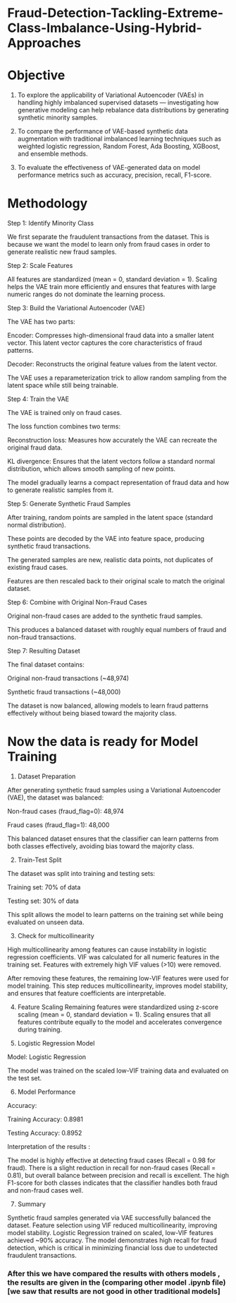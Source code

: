 # Fraud-Detection-Tackling-Extreme-Class-Imbalance-Using-Hybrid-Approaches

# Objective
1.	To explore the applicability of Variational Autoencoder (VAEs) in handling highly imbalanced supervised datasets — investigating how generative modeling can help rebalance data distributions by generating synthetic minority samples.

2.	To compare the performance of VAE-based synthetic data augmentation with traditional imbalanced learning techniques such as weighted logistic regression, Random Forest, Ada Boosting, XGBoost, and ensemble methods.

3.	To evaluate the effectiveness of VAE-generated data on model performance metrics such as accuracy, precision, recall, F1-score.

# Methodology

Step 1: Identify Minority Class

We first separate the fraudulent transactions from the dataset.
This is because we want the model to learn only from fraud cases in order to generate realistic new fraud samples.

Step 2: Scale Features

All features are standardized (mean = 0, standard deviation = 1).
Scaling helps the VAE train more efficiently and ensures that features with large numeric ranges do not dominate the learning process.

Step 3: Build the Variational Autoencoder (VAE)

The VAE has two parts:

Encoder: Compresses high-dimensional fraud data into a smaller latent vector. This latent vector captures the core characteristics of fraud patterns.

Decoder: Reconstructs the original feature values from the latent vector.

The VAE uses a reparameterization trick to allow random sampling from the latent space while still being trainable.

Step 4: Train the VAE

The VAE is trained only on fraud cases.

The loss function combines two terms:

Reconstruction loss: Measures how accurately the VAE can recreate the original fraud data.

KL divergence: Ensures that the latent vectors follow a standard normal distribution, which allows smooth sampling of new points.

The model gradually learns a compact representation of fraud data and how to generate realistic samples from it.

Step 5: Generate Synthetic Fraud Samples

After training, random points are sampled in the latent space (standard normal distribution).

These points are decoded by the VAE into feature space, producing synthetic fraud transactions.

The generated samples are new, realistic data points, not duplicates of existing fraud cases.

Features are then rescaled back to their original scale to match the original dataset.

Step 6: Combine with Original Non-Fraud Cases

Original non-fraud cases are added to the synthetic fraud samples.

This produces a balanced dataset with roughly equal numbers of fraud and non-fraud transactions.

Step 7: Resulting Dataset

The final dataset contains:

Original non-fraud transactions (~48,974)

Synthetic fraud transactions (~48,000)

The dataset is now balanced, allowing models to learn fraud patterns effectively without being biased toward the majority class.

# Now the data is ready for Model Training

1. Dataset Preparation

After generating synthetic fraud samples using a Variational Autoencoder (VAE), the dataset was balanced:

Non-fraud cases (fraud_flag=0): 48,974

Fraud cases (fraud_flag=1): 48,000

This balanced dataset ensures that the classifier can learn patterns from both classes effectively, avoiding bias toward the majority class.

2. Train-Test Split

The dataset was split into training and testing sets:

Training set: 70% of data

Testing set: 30% of data

This split allows the model to learn patterns on the training set while being evaluated on unseen data.

3. Check for multicollinearity

High multicollinearity among features can cause instability in logistic regression coefficients.
VIF was calculated for all numeric features in the training set.
Features with extremely high VIF values (>10) were removed.

After removing these features, the remaining low-VIF features were used for model training. This step reduces multicollinearity, improves model stability, and ensures that feature coefficients are interpretable.

4. Feature Scaling
Remaining features were standardized using z-score scaling (mean = 0, standard deviation = 1).
Scaling ensures that all features contribute equally to the model and accelerates convergence during training.

5. Logistic Regression Model

Model: Logistic Regression

The model was trained on the scaled low-VIF training data 
and evaluated on the test set.

6. Model Performance

Accuracy:

Training Accuracy: 0.8981

Testing Accuracy: 0.8952

Interpretation of the results :

The model is highly effective at detecting fraud cases (Recall = 0.98 for fraud).
There is a slight reduction in recall for non-fraud cases (Recall = 0.81), but overall balance between precision and recall is excellent.
The high F1-score for both classes indicates that the classifier handles both fraud and non-fraud cases well.

7. Summary

Synthetic fraud samples generated via VAE successfully balanced the dataset.
Feature selection using VIF reduced multicollinearity, improving model stability.
Logistic Regression trained on scaled, low-VIF features achieved ~90% accuracy.
The model demonstrates high recall for fraud detection, which is critical in minimizing financial loss due to undetected fraudulent transactions.

### After this we have compared the results with others models , the results are given in the (comparing other model .ipynb file) [we saw that results are not good in other traditional models]
